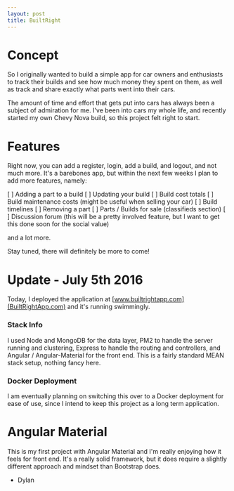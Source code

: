 ```yaml
---
layout: post
title: BuiltRight
---
```


# Concept

So I originally wanted to build a simple app for car owners and enthusiasts to track their builds and see how much money they spent on them, as well as track and share exactly what parts went into their cars. 

The amount of time and effort that gets put into cars has always been a subject of admiration for me. I've been into cars my whole life, and recently started my own Chevy Nova build, so this project felt right to start.

# Features

Right now, you can add a register, login, add a build, and logout, and not much more. 
It's a barebones app, but within the next few weeks I plan to add more features, namely: 

[ ] Adding a part to a build 
[ ] Updating your build
[ ] Build cost totals
[ ] Build maintenance costs (might be useful when selling your car) 
[ ] Build timelines 
[ ] Removing a part 
[ ] Parts / Builds for sale (classifieds section)
[ ] Discussion forum (this will be a pretty involved feature, but I want to get this done soon for the social value)

and a lot more. 

Stay tuned, there will definitely be more to come! 

# Update - July 5th 2016 

Today, I deployed the application at [www.builtrightapp.com](BuiltRightApp.com) and it's running swimmingly. 

### Stack Info 

I used Node and MongoDB for the data layer, PM2 to handle the server running and clustering, Express to handle the routing and controllers, and Angular / Angular-Material for the front end. This is a fairly standard MEAN stack setup, nothing fancy here. 

### Docker Deployment

I am eventually planning on switching this over to a Docker deployment for ease of use, since I intend to keep this project as a long term application. 


# Angular Material

This is my first project with Angular Material and I'm really enjoying how it feels for front end. It's a really solid framework, but it does require a slightly different approach and mindset than Bootstrap does. 


- Dylan



